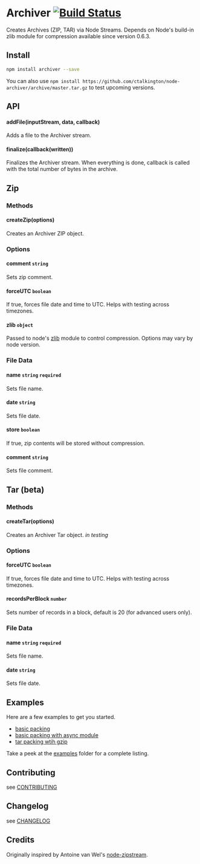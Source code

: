 # Archiver [![Build Status](https://secure.travis-ci.org/ctalkington/node-archiver.png?branch=master)](http://travis-ci.org/ctalkington/node-archiver)

Creates Archives (ZIP, TAR) via Node Streams. Depends on Node's build-in zlib module for compression available since version 0.6.3.

## Install

```bash
npm install archiver --save
```

You can also use `npm install https://github.com/ctalkington/node-archiver/archive/master.tar.gz` to test upcoming versions.

## API

#### addFile(inputStream, data, callback)

Adds a file to the Archiver stream.

#### finalize(callback(written))

Finalizes the Archiver stream. When everything is done, callback is called with the total number of bytes in the archive.

## Zip

### Methods

#### createZip(options)

Creates an Archiver ZIP object.

### Options

#### comment `string`

Sets zip comment.

#### forceUTC `boolean`

If true, forces file date and time to UTC. Helps with testing across timezones.

#### zlib `object`

Passed to node's [zlib](http://nodejs.org/api/zlib.html#zlib_options) module to control compression. Options may vary by node version.

### File Data

#### name `string` `required`

Sets file name.

#### date `string`

Sets file date.

#### store `boolean`

If true, zip contents will be stored without compression.

#### comment `string`

Sets file comment.

## Tar (beta)

### Methods

#### createTar(options)

Creates an Archiver Tar object. *in testing*

### Options

#### forceUTC `boolean`

If true, forces file date and time to UTC. Helps with testing across timezones.

#### recordsPerBlock `number`

Sets number of records in a block, default is 20 (for advanced users only).

### File Data

#### name `string` `required`

Sets file name.

#### date `string`

Sets file date.

## Examples

Here are a few examples to get you started.

* [basic packing](https://github.com/ctalkington/node-archiver/blob/master/examples/pack.js)
* [basic packing with async module](https://github.com/ctalkington/node-archiver/blob/master/examples/pack-async.js)
* [tar packing wtih gzip](https://github.com/ctalkington/node-archiver/blob/master/examples/pack-tar-gzip.js)

Take a peek at the [examples](https://github.com/ctalkington/node-archiver/blob/master/example) folder for a complete listing.

## Contributing

see [CONTRIBUTING](https://github.com/ctalkington/node-archiver/blob/master/CONTRIBUTING.md)

## Changelog

see [CHANGELOG](https://github.com/ctalkington/node-archiver/blob/master/CHANGELOG)

## Credits
Originally inspired by Antoine van Wel's [node-zipstream](https://github.com/wellawaretech/node-zipstream).